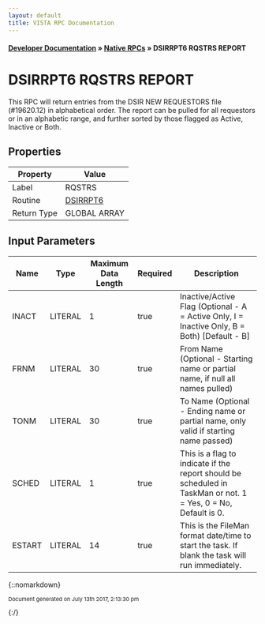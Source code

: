 ```yaml
---
layout: default
title: VISTA RPC Documentation
---
```


#### [Developer Documentation](../index) &#187; [Native RPCs](TableOfContents) &#187; DSIRRPT6 RQSTRS REPORT<br/>
# DSIRRPT6 RQSTRS REPORT

This RPC will return entries from the DSIR NEW REQUESTORS file (#19620.12) in alphabetical order.  The report can be pulled for all requestors or in an alphabetic range, and further sorted by those flagged as Active, Inactive or Both.

## Properties

Property | Value
--- | ---
Label | RQSTRS
Routine | [DSIRRPT6](http://code.osehra.org/dox/Routine_DSIRRPT6_source.html)
Return Type | GLOBAL ARRAY


## Input Parameters

Name | Type | Maximum Data Length | Required | Description
--- | --- | --- | --- | ---
INACT | LITERAL | 1 | true | Inactive/Active Flag (Optional - A &#x3D; Active Only, I &#x3D; Inactive Only, B &#x3D; Both) [Default - B]
FRNM | LITERAL | 30 | true | From Name (Optional - Starting name or partial name, if null all names pulled)
TONM | LITERAL | 30 | true | To Name (Optional - Ending name or partial name, only valid if starting name passed)
SCHED | LITERAL | 1 | true | This is a flag to indicate if the report should be scheduled in TaskMan or not.  1 &#x3D; Yes, 0 &#x3D; No, Default is 0.
ESTART | LITERAL | 14 | true | This is the FileMan format date/time to start the task. If blank the task will run immediately.



{::nomarkdown} <br/><p style="font-size: 11px">Document generated on July 13th 2017, 2:13:30 pm</p>{:/}